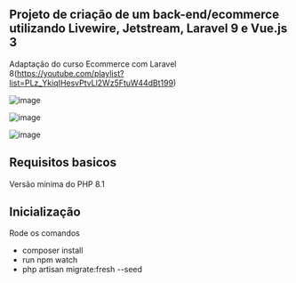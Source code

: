 ## Projeto de criação de um back-end/ecommerce utilizando Livewire, Jetstream, Laravel 9 e Vue.js 3
Adaptação do curso Ecommerce com Laravel 8(https://youtube.com/playlist?list=PLz_YkiqIHesvPtvLl2Wz5FtuW44dBt199)

![image](https://user-images.githubusercontent.com/75325265/173957788-510b93d3-d564-4396-9fc8-c7150b43c841.png)

![image](https://user-images.githubusercontent.com/75325265/173957832-eba994f1-a9b2-40b0-9698-501e3b2ae801.png)

![image](https://user-images.githubusercontent.com/75325265/173165557-8f03b2cc-8aa0-4b76-9ef3-ed902c361015.png)




## Requisitos basicos
Versão minima do PHP 8.1

## Inicialização
Rode os comandos 
 - composer install
 - run npm watch
 - php artisan migrate:fresh --seed
